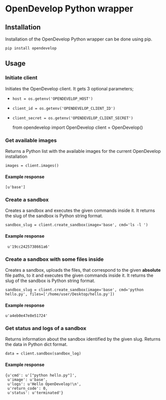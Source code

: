 # OpenDevelop Python wrapper

## Installation
Installation of the OpenDevelop Python wrapper can be done using pip.

	pip install opendevelop

## Usage

### Initiate client
Initiates the OpenDevelop client. It gets 3 optional parameters;

* `host = os.getenv('OPENDEVELOP_HOST')`
* `client_id = os.getenv('OPENDEVELOP_CLIENT_ID')`
* `client_secret = os.getenv('OPENDEVELOP_CLIENT_SECRET')`

	from opendevelop import OpenDevelop	
	client = OpenDevelop()
	
### Get available images
Returns a Python list with the available images for the current OpenDevelop installation

	images = client.images()
	
#### Example response
	[u'base']

### Create a sandbox
Creates a sandbox and executes the given commands inside it. It returns the slug of the sandbox is Python string format.

	sandbox_slug = client.create_sandbox(image='base', cmd='ls -l ')
	
#### Example response
	 u'19cc2425738661a6'
	
### Create a sandbox with some files inside
Creates a sandbox, uploads the files, that correspond to the given **absolute** file paths, to it 
and executes the given commands inside it. It returns the slug of the sandbox is Python string format.

	sandbox_slug = client.create_sandbox(image='base', cmd='python hello.py', files=['/home/user/Desktop/hello.py'])
	
#### Example response
	u'a4eb0e47e8e51724'
	
### Get status and logs of a sandbox
Returns information about the sandbox identified by the given slug. Returns the data in Python dict format.

	data = client.sandbox(sandbox_log)

#### Example response
	{u'cmd': u'["python hello.py"]',
	 u'image': u'base',
	 u'logs': u'Hello OpenDevelop!\n',
	 u'return_code': 0,
	 u'status': u'terminated'}
